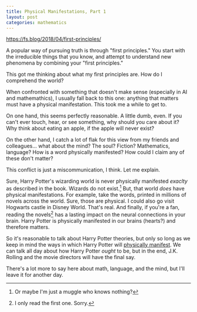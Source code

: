 ```yaml
---
title: Physical Manifestations, Part 1
layout: post
categories: mathematics
---
```

https://fs.blog/2018/04/first-principles/

A popular way of pursuing truth is through "first principles." You start with
the irreducible things that you know, and attempt to understand new phenomena by
combining your "first principles."

This got me thinking about what my first principles are. How do I comprehend the
world?

When confronted with something that doesn't make sense (especially in AI and
mathemathics), I usually fall back to this one: anything that matters must have
a physical manifestation. This took me a while to get to.

On one hand, this seems perfectly reasonable. A little dumb, even. If you can't
ever touch, hear, or see something, why should you care about it? Why think
about eating an apple, if the apple will never exist?

On the other hand, I catch a lot of flak for this view from my friends and
colleagues... what about the mind? The soul? Fiction? Mathematics, language? How
is a word physically manifested? How could I claim any of these don't matter?

This conflict is just a miscommunication, I think. Let me explain.

Sure, Harry Potter's wizarding world is never physically manifested *exaclty* as
described in the book. Wizards do not exist.[^1] But, that world *does* have
physical manifestations. For example, take the words, printed in millions of
novels across the world. Sure, those are physical. I could also go visit
Hogwarts castle in Disney World. That's real. And finally, if you're a fan,
reading the novels[^2] has a lasting impact on the neural connections in your
brain. Harry Potter is physically manifested in our brains (hearts?) and
therefore matters.

So it's reasonable to talk about Harry Potter theories, but only so long as we
keep in mind the ways in which Harry Potter will [physically
manifest](https://en.wikipedia.org/wiki/Fantastic_Beasts:_The_Crimes_of_Grindelwald#Critical_response).
We can talk all day about how Harry Potter *ought* to be, but in the end, J.K.
Rolling and the movie directors will have the final say.

There's a lot more to say here about math, language, and the mind, but I'll leave it for another day.

[^1]: Or maybe I'm just a muggle who knows nothing?
[^2]: I only read the first one. Sorry.
